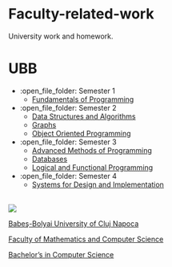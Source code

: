 # Faculty-related-work
University work and homework.

# UBB
<ul>
  <li>:open_file_folder: Semester 1
    <ul>
      <li>
        <a href="https://github.com/AndreiVarga123/University-Projects/tree/main/Semester%201/Fundamentals%20of%20Programming"> 
          Fundamentals of Programming
        </a>
      </li>
    </ul>
  </li>
  <li>:open_file_folder: Semester 2
    <ul>
      <li>
        <a href="https://github.com/AndreiVarga123/University-Projects/tree/main/Semester%202/Data%20structures%20and%20algorithms"> 
          Data Structures and Algorithms
        </a>
      </li>
       <li>
        <a href="https://github.com/AndreiVarga123/University-Projects/tree/main/Semester%202/Graph%20Algorithms"> 
          Graphs
        </a>
      </li>
      <li>
        <a href=https://github.com/AndreiVarga123/University-Projects/tree/main/Semester%202/Object%20Oriented%20Programming> 
          Object Oriented Programming
        </a>
      </li>
    </ul>
  </li>
  <li>:open_file_folder: Semester 3
    <ul>
      <li>
        <a href="https://github.com/AndreiVarga123/University-Projects/tree/main/Semester%203/Advanced%20Methods%20of%20Programming"> 
          Advanced Methods of Programming 
        </a>
      </li>
      <li>
        <a href="https://github.com/AndreiVarga123/University-Projects/tree/main/Semester%203/Databases"> 
            Databases 
        </a>
      </li>
      <li>
        <a href="https://github.com/AndreiVarga123/University-Projects/tree/main/Semester%203/Logical%20and%20Functional%20Programming"> 
            Logical and Functional Programming 
        </a>
      </li>
    </ul>
  </li>
   <li>:open_file_folder: Semester 4
    <ul>
      <li>
        <a href="https://github.com/AndreiVarga123/University-Projects/tree/main/Semester%204/Systems%20for%20Design%20and%20Implementation"> 
          Systems for Design and Implementation
        </a>
      </li>
    </ul>
  </li>
</ul>

<br>
<img src="http://www.chem.ubbcluj.ro/romana/conferinte/MEEMB/archive/pictures/ubb.gif" />
<a href="http://www.cs.ubbcluj.ro">
<p> Babeş-Bolyai University of Cluj Napoca </p>
<p> Faculty of Mathematics and Computer Science </p>
<p> Bachelor’s in Computer Science </p>
</a>
<br>
